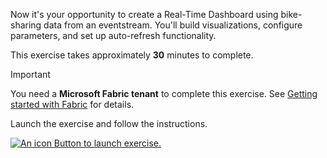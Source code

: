Now it's your opportunity to create a Real-Time Dashboard using bike-sharing data from an eventstream. You'll build visualizations, configure parameters, and set up auto-refresh functionality.



This exercise takes approximately **30** minutes to complete.

> [!IMPORTANT]
> You need a **Microsoft Fabric tenant** to complete this exercise. See [Getting started with Fabric](/fabric/get-started/fabric-trial) for details.

Launch the exercise and follow the instructions.

[![An icon Button to launch exercise.](../media/launch-exercise.png)](https://go.microsoft.com/fwlink/?linkid=2272538&azure-portal=true)

